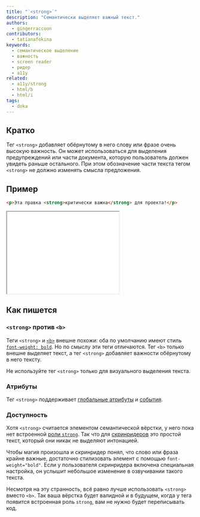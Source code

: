 ```yaml
---
title: "`<strong>`"
description: "Семантически выделяет важный текст."
authors:
  - gingerraccoon
contributors:
  - tatianafokina
keywords:
  - семантическое выделение
  - важность
  - screen reader
  - ридер
  - a11y
related:
  - a11y/strong
  - html/b
  - html/i
tags:
  - doka
---
```


## Кратко

Тег `<strong>` добавляет обёрнутому в него слову или фразе очень высокую важность. Он может использоваться для выделения предупреждений или части документа, которую пользователь должен увидеть раньше остального. При этом обозначение части текста тегом `<strong>` не должно изменять смысла предложения.

## Пример

```html
<p>Эта правка <strong>критически важна</strong> для проекта!</p>
```

<iframe title="Как выглядит" src="demos/view/" height="220"></iframe>

## Как пишется
### `<strong>` против `<b>`

Теги `<strong>` и [`<b>`](/html/b/) внешне похожи: оба по умолчанию имеют стиль [`font-weight: bold`](/css/font-weight/). Но по смыслу эти теги отличаются. Тег `<b>` только внешне выделяет текст, а тег `<strong>` добавляет важности обёрнутому в него тексту.

Не используйте тег `<strong>` только для визуального выделения текста.

### Атрибуты

Тег `<strong>` поддерживает [глобальные атрибуты](/html/global-attrs/) и [события](/js/events/).

### Доступность

Хотя `<strong>` считается элементом семантической вёрстки, у него пока нет встроенной [роли `strong`](/a11y/role-strong/). Так что для [скринридеров](/a11y/screenreaders/) это простой текст, который они никак не выделяют интонацией.

Чтобы магия произошла и скринридер понял, что слово или фраза крайне важные, достаточно стилизовать элемент с помощью `font-weight="bold"`. Если у пользователя скринридера включена специальная настройка, он услышит небольшое изменение в озвучивании такого текста.

Несмотря на эту странность, всё равно лучше использовать `<strong>` вместо `<b>`. Так ваша вёрстка будет валидной и в будущем, когда у тега появится встроенная роль `strong`, вам не нужно будет переписывать код.
